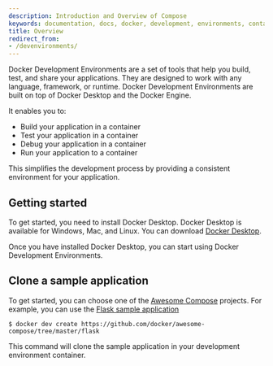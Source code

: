 ```yaml
---
description: Introduction and Overview of Compose
keywords: documentation, docs, docker, development, environments, containers
title: Overview
redirect_from:
- /devenvironments/
---
```


Docker Development Environments are a set of tools that help you build, test, and share your applications. They are designed to work with any language, framework, or runtime. Docker Development Environments are built on top of Docker Desktop and the Docker Engine.

It enables you to:
- Build your application in a container
- Test your application in a container
- Debug your application in a container
- Run your application to a container

This simplifies the development process by providing a consistent environment for your application.

## Getting started

To get started, you need to install Docker Desktop. Docker Desktop is available for Windows, Mac, and Linux. You can download [Docker Desktop](https://www.docker.com/products/docker-desktop/).

Once you have installed Docker Desktop, you can start using Docker Development Environments.

## Clone a sample application

To get started, you can choose one of the [Awesome Compose](https://github.com/docker/awesome-compose) projects.
For example, you can use the [Flask sample application](https://github.com/docker/awesome-compose/tree/master/flask)

```shell
$ docker dev create https://github.com/docker/awesome-compose/tree/master/flask
```

This command will clone the sample application in your development environment container.
